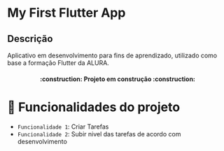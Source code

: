 # My First Flutter App


## Descrição

 Aplicativo em desenvolvimento para fins de aprendizado, utilizado como base a formação Flutter da ALURA.

<h4 align="center"> 
:construction: Projeto em construção :construction:
</h4>


# :hammer: Funcionalidades do projeto

- `Funcionalidade 1`: Criar Tarefas
- `Funcionalidade 2`: Subir nivel das tarefas de acordo com desenvolvimento
